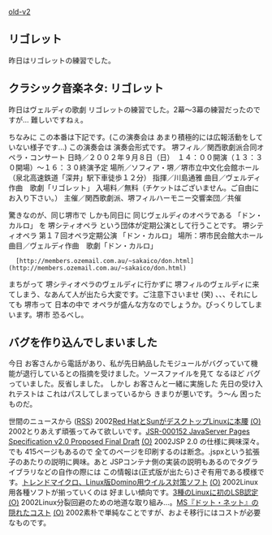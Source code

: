 [old-v2](ig020819-orig.html)

## リゴレット

昨日はリゴレットの練習でした。






## クラシック音楽ネタ: リゴレット


昨日はヴェルディの歌劇 リゴレットの練習でした。2幕～3幕の練習だったのですが…
難しいですねぇ。

ちなみに この本番は下記です。(この演奏会は あまり積極的には広報活動をしていない様子です…)
この演奏会は 演奏会形式です。
堺フィル／関西歌劇派合同オペラ・コンサート
      日時／２００２年９月８日（日）　１４：００開演（１３：３０開場）～１６：３０終演予定
        場所／ソフィア・堺／堺市立中文化会館ホール （泉北高速鉄道「深井」駅下車徒歩１２分）
        指揮／川島通雅
        曲目／ヴェルディ作曲　歌劇「リゴレット」
        入場料／無料（チケットはございません。ご自由にお入り下さい。）
        主催／関西歌劇派、堺フィルハーモニー交響楽団／共催
      
      

驚きなのが、同じ堺市で しかも同日に 同じヴェルディのオペラである 「ドン・カルロ」
を 堺シティオペラ という団体が定期公演として行うことです。
堺シティオペラ 第１７回オペラ定期公演 「ドン・カルロ」
      場所：堺市民会館大ホール
        曲目／ヴェルディ作曲　歌劇「ドン・カルロ」
      
      [http://members.ozemail.com.au/~sakaico/don.html](http://members.ozemail.com.au/~sakaico/don.html)

まちがって 堺シティオペラのヴェルディに行かずに 堺フィルのヴェルディに来てしまう、なあんて人が出たら大変です。ご注意下さいませ
(笑)
、、、それにしても 堺市って 日本の中で オペラが盛んな方なのでしょうか。びっくりしてしまいます。堺市
恐るべし。

## バグを作り込んでしまいました


今日 お客さんから電話があり、私が先日納品したモジュールがバグっていて機能が退行しているとの指摘を受けました。ソースファイルを見て
なるほど バグっていました。反省しました。
しかし お客さんと一緒に実施した 先日の受け入れテストは これはパスしてしまっているから
きまりが悪いです。う～ん 困ったものだ。



世間のニュースから ([RSS](ig020819-news.xml)) 2002[Red HatとSunがデスクトップLinuxに本腰](http://www.zdnet.co.jp/news/0208/17/nebt_23.html) [(O)](http://www.zdnet.co.jp/news/0208/17/nebt_23.html) 2002とりあえず頑張ってみて欲しいです。[JSR-000152 JavaServer Pages Specification v2.0 Proposed Final Draft](http://jcp.org/aboutJava/communityprocess/first/jsr152/index.html) [(O)](http://jcp.org/aboutJava/communityprocess/first/jsr152/index.html) 2002JSP 2.0 の仕様に興味深々。でも 415ページもあるので 全てのページを印刷するのは断念。.jspxという拡張子のあたりの説明に興味。あと JSPコンテナ側の実装の説明もあるのでタグライブラリなどの自作の際には この情報は(正式版が出たら)さぞ有用である模様です。[トレンドマイクロ、Linux版Domino用ウイルス対策ソフト](http://biztech.nikkeibp.co.jp/wcs/show/leaf?CID=onair/biztech/prom/201176) [(O)](http://biztech.nikkeibp.co.jp/wcs/show/leaf?CID=onair/biztech/prom/201176) 2002Linux用各種ソフトが揃っていくのは 好ましい傾向です。[3種のLinuxに初のLSB認定](http://www.zdnet.co.jp/news/0208/17/nebt_39.html) [(O)](http://www.zdnet.co.jp/news/0208/17/nebt_39.html) 2002Linux分裂回避のための地道な取り組み…。[MS『ドット・ネット』の隠れたコスト](http://japan.cnet.com/Enterprise/News/2002/Item/020624-3.html) [(O)](http://japan.cnet.com/Enterprise/News/2002/Item/020624-3.html) 2002素朴で単純なことですが、およそ移行にはコストが必要なものです。